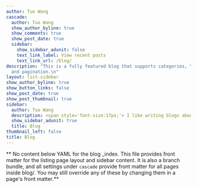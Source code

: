 ```yaml
---
author: Tuo Wang
cascade:
  author: Tuo Wang
  show_author_byline: true
  show_comments: true
  show_post_date: true
  sidebar:
    show_sidebar_adunit: false
    text_link_label: View recent posts
    text_link_url: /blog/
description: "This is a fully featured blog that supports categories, \ntags, series,
  and pagination.\n"
layout: list-sidebar
show_author_byline: true
show_button_links: false
show_post_date: true
show_post_thumbnail: true
sidebar:
  author: Tuo Wang
  description: <span style='font-size:17px;'> I like writing blogs about causal inference, data science and data visualization in R. If you have any questions, I'm happy to discuss further &#128522;</span>.
  show_sidebar_adunit: true
  title: Blog
thumbnail_left: false
title: Blog
---
```


** No content below YAML for the blog _index. This file provides front matter for the listing page layout and sidebar content. It is also a branch bundle, and all settings under `cascade` provide front matter for all pages inside blog/. You may still override any of these by changing them in a page's front matter.**
